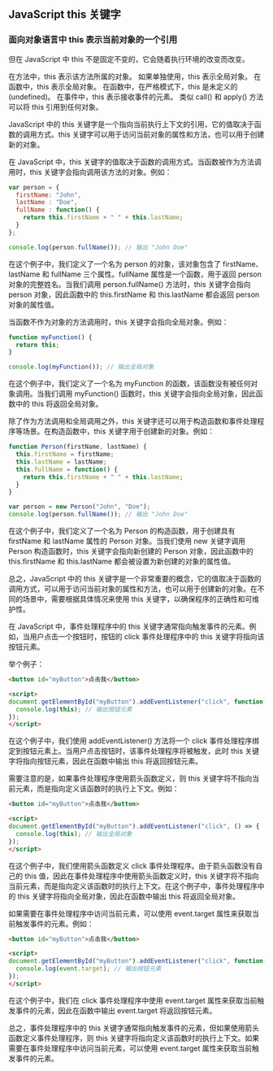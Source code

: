 ## JavaScript this 关键字

### 面向对象语言中 this 表示当前对象的一个引用

但在 JavaScript 中 this 不是固定不变的，它会随着执行环境的改变而改变。

在方法中，this 表示该方法所属的对象。
如果单独使用，this 表示全局对象。
在函数中，this 表示全局对象。
在函数中，在严格模式下，this 是未定义的 (undefined)。
在事件中，this 表示接收事件的元素。
类似 call() 和 apply() 方法可以将 this 引用到任何对象。

JavaScript 中的 this 关键字是一个指向当前执行上下文的引用，它的值取决于函数的调用方式。this 关键字可以用于访问当前对象的属性和方法，也可以用于创建新的对象。

在 JavaScript 中，this 关键字的值取决于函数的调用方式。当函数被作为方法调用时，this 关键字会指向调用该方法的对象。例如：

```javascript
var person = {
  firstName: "John",
  lastName : "Doe",
  fullName : function() {
    return this.firstName + " " + this.lastName;
  }
};

console.log(person.fullName()); // 输出 "John Doe"
```

在这个例子中，我们定义了一个名为 person 的对象，该对象包含了 firstName、lastName 和 fullName 三个属性。fullName 属性是一个函数，用于返回 person 对象的完整姓名。当我们调用 person.fullName() 方法时，this 关键字会指向 person 对象，因此函数中的 this.firstName 和 this.lastName 都会返回 person 对象的属性值。

当函数不作为对象的方法调用时，this 关键字会指向全局对象。例如：

```javascript
function myFunction() {
  return this;
}

console.log(myFunction()); // 输出全局对象
```

在这个例子中，我们定义了一个名为 myFunction 的函数，该函数没有被任何对象调用。当我们调用 myFunction() 函数时，this 关键字会指向全局对象，因此函数中的 this 将返回全局对象。

除了作为方法调用和全局调用之外，this 关键字还可以用于构造函数和事件处理程序等场景。在构造函数中，this 关键字用于创建新的对象。例如：

```javascript
function Person(firstName, lastName) {
  this.firstName = firstName;
  this.lastName = lastName;
  this.fullName = function() {
    return this.firstName + " " + this.lastName;
  }
}

var person = new Person("John", "Doe");
console.log(person.fullName()); // 输出 "John Doe"
```

在这个例子中，我们定义了一个名为 Person 的构造函数，用于创建具有 firstName 和 lastName 属性的 Person 对象。当我们使用 new 关键字调用 Person 构造函数时，this 关键字会指向新创建的 Person 对象，因此函数中的 this.firstName 和 this.lastName 都会被设置为新创建的对象的属性值。

总之，JavaScript 中的 this 关键字是一个非常重要的概念，它的值取决于函数的调用方式，可以用于访问当前对象的属性和方法，也可以用于创建新的对象。在不同的场景中，需要根据具体情况来使用 this 关键字，以确保程序的正确性和可维护性。

在 JavaScript 中，事件处理程序中的 this 关键字通常指向触发事件的元素。例如，当用户点击一个按钮时，按钮的 click 事件处理程序中的 this 关键字将指向该按钮元素。

举个例子：

```html
<button id="myButton">点击我</button>

<script>
document.getElementById("myButton").addEventListener("click", function() {
  console.log(this); // 输出按钮元素
});
</script>
```

在这个例子中，我们使用 addEventListener() 方法将一个 click 事件处理程序绑定到按钮元素上。当用户点击按钮时，该事件处理程序将被触发，此时 this 关键字将指向按钮元素，因此在函数中输出 this 将返回按钮元素。

需要注意的是，如果事件处理程序使用箭头函数定义，则 this 关键字将不指向当前元素，而是指向定义该函数时的执行上下文。例如：

```html
<button id="myButton">点击我</button>

<script>
document.getElementById("myButton").addEventListener("click", () => {
  console.log(this); // 输出全局对象
});
</script>
```

在这个例子中，我们使用箭头函数定义 click 事件处理程序。由于箭头函数没有自己的 this 值，因此在事件处理程序中使用箭头函数定义时，this 关键字将不指向当前元素，而是指向定义该函数时的执行上下文。在这个例子中，事件处理程序中的 this 关键字将指向全局对象，因此在函数中输出 this 将返回全局对象。

如果需要在事件处理程序中访问当前元素，可以使用 event.target 属性来获取当前触发事件的元素。例如：

```html
<button id="myButton">点击我</button>

<script>
document.getElementById("myButton").addEventListener("click", function(event) {
  console.log(event.target); // 输出按钮元素
});
</script>
```

在这个例子中，我们在 click 事件处理程序中使用 event.target 属性来获取当前触发事件的元素，因此在函数中输出 event.target 将返回按钮元素。

总之，事件处理程序中的 this 关键字通常指向触发事件的元素，但如果使用箭头函数定义事件处理程序，则 this 关键字将指向定义该函数时的执行上下文。如果需要在事件处理程序中访问当前元素，可以使用 event.target 属性来获取当前触发事件的元素。